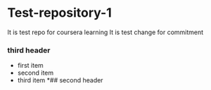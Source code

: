 # Test-repository-1
It is test repo for coursera learning
It is test change for commitment
### third header
* first item
* second item
* third item
*## second header
